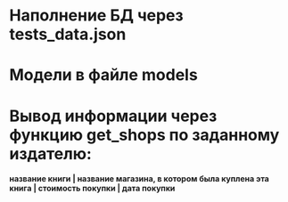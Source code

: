# Наполнение БД через tests_data.json
# Модели в файле models
# Вывод информации через функцию get_shops по заданному издателю:
#### название книги | название магазина, в котором была куплена эта книга | стоимость покупки | дата покупки
